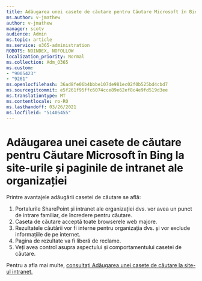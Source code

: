 ```yaml
---
title: Adăugarea unei casete de căutare pentru Căutare Microsoft în Bing la site-urile și paginile de intranet ale organizației
ms.author: v-jmathew
author: v-jmathew
manager: scotv
audience: Admin
ms.topic: article
ms.service: o365-administration
ROBOTS: NOINDEX, NOFOLLOW
localization_priority: Normal
ms.collection: Adm_O365
ms.custom:
- "9005423"
- "9261"
ms.openlocfilehash: 36ad8fe06b4bbbe107de981ec02f0b525bd4cbd7
ms.sourcegitcommit: e5f261f95ffc6074cce89e62ef8c4e9fd519d3ee
ms.translationtype: MT
ms.contentlocale: ro-RO
ms.lasthandoff: 03/26/2021
ms.locfileid: "51405455"
---
```

# <a name="add-a-search-box-for-microsoft-search-in-bing-to-your-organizations-intranet-sites-and-pages"></a>Adăugarea unei casete de căutare pentru Căutare Microsoft în Bing la site-urile și paginile de intranet ale organizației

Printre avantajele adăugării casetei de căutare se află:

1. Portalurile SharePoint și intranet ale organizației dvs. vor avea un punct de intrare familiar, de încredere pentru căutare.
2. Caseta de căutare acceptă toate browserele web majore.
3. Rezultatele căutării vor fi interne pentru organizația dvs. și vor exclude informațiile de pe internet.
4. Pagina de rezultate va fi liberă de reclame.
5. Veți avea control asupra aspectului și comportamentului casetei de căutare.

Pentru a afla mai multe, [consultați Adăugarea unei casete de căutare la site-ul intranet.](https://go.microsoft.com/fwlink/?linkid=2151387)
